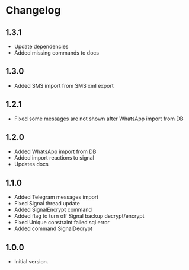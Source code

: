 # Changelog

## 1.3.1

- Update dependencies
- Added missing commands to docs

## 1.3.0

- Added SMS import from SMS xml export

## 1.2.1

- Fixed some messages are not shown after WhatsApp import from DB

## 1.2.0

- Added WhatsApp import from DB
- Added import reactions to signal
- Updates docs

## 1.1.0

- Added Telegram messages import
- Fixed Signal thread update
- Added SignalEncrypt command
- Added flag to turn off Signal backup decrypt/encrypt
- Fixed Unique constraint failed sql error
- Added command SignalDecrypt

## 1.0.0

- Initial version.
